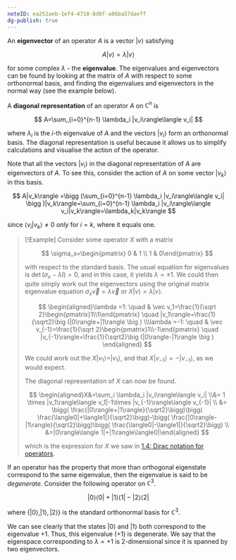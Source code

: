 ```yaml
---
noteID: ea252aeb-1ef4-4718-8d8f-a06ba57daeff
dg-publish: true
---
```

An **eigenvector** of an operator $A$ is a vector $|v\rangle$ satisfying

$$ A|v\rangle=\lambda |v\rangle $$

for some complex $\lambda$ - the **eigenvalue**. The eigenvalues and eigenvectors can be found by looking at the matrix of $A$ with respect to some orthonormal basis, and finding the eigenvalues and eigenvectors in the normal way (see the example below).

A **diagonal representation** of an operator $A$ on $\mathbb{C} ^n$ is

$$ A=\sum_{i=0}^{n-1} \lambda_i |v_i\rangle\langle v_i| $$

where $\lambda_i$ is the $i$-th eigenvalue of $A$ and the vectors $|v_i\rangle$ form an orthonormal basis. The diagonal representation is useful because it allows us to simplify calculations and visualise the action of the operator.

Note that all the vectors $|v_i\rangle$ in the diagonal representation of $A$ are eigenvectors of $A$. To see this, consider the action of $A$ on some vector $|v_k\rangle$ in this basis.

$$ A|v_k\rangle =\bigg (\sum_{i=0}^{n-1} \lambda_i |v_i\rangle\langle v_i| \bigg )|v_k\rangle=\sum_{i=0}^{n-1} \lambda_i |v_i\rangle\langle v_i|v_k\rangle=\lambda_k|v_k\rangle $$

since $\langle v_i|v_k\rangle \neq 0$ _only_ for $i=k$, where it equals one.

> [!Example]
> Consider some operator $X$ with a matrix
> 
> $$ \sigma_x=\begin{pmatrix} 0 & 1 \\ 1 & 0\end{pmatrix} $$
> 
> with respect to the standard basis. The usual equation for eigenvalues is $\det(\sigma_x-\lambda I)=0$, and in this case, it yields $\lambda =\pm 1$. We could then quite simply work out the eigenvectors using the original matrix eigenvalue equation $\sigma_x \vec v =\lambda \vec v$ or $X|v\rangle=\lambda |v\rangle$.
> 
> $$ \begin{aligned}\lambda =1: \quad & \vec v_1=\frac{1}{\sqrt 2}\begin{pmatrix}1\\1\end{pmatrix} \quad |v_1\rangle=\frac{1}{\sqrt2}\big (|0\rangle+|1\rangle \big ) \\\lambda =-1: \quad & \vec v_{-1}=\frac{1}{\sqrt 2}\begin{pmatrix}1\\-1\end{pmatrix} \quad |v_{-1}\rangle=\frac{1}{\sqrt2}\big (|0\rangle-|1\rangle \big ) \end{aligned} $$
> 
> We could work out the $X|v_1\rangle=|v_1\rangle$, and that $X|v_{-1}\rangle=-|v_{-1}\rangle$, as we would expect.
> 
> The diagonal representation of $X$ can now be found.
> 
> $$ \begin{aligned}X&=\sum_i \lambda_i |v_i\rangle\langle v_i| \\&= 1 \times |v_1\rangle\langle v_1|-1\times |v_{-1}\rangle\langle v_{-1}| \\ &= \bigg( \frac{|0\rangle+|1\rangle}{\sqrt2}\bigg)\bigg( \frac{\langle0|+\langle1|}{\sqrt2}\bigg)-\bigg( \frac{|0\rangle-|1\rangle}{\sqrt2}\bigg)\bigg( \frac{\langle0|-\langle1|}{\sqrt2}\bigg) \\ &=|0\rangle\langle 1|+|1\rangle\langle0|\end{aligned} $$
> 
> which is the expression for $X$ we saw in [1.4: Dirac notation for operators](https://www.notion.so/1-4-Dirac-notation-for-operators-162420b0cf9f80278fa9c6f6230cb76c?pvs=21).
> 


If an operator has the property that more than orthogonal eigenstate correspond to the same eigenvalue, then the eigenvalue is said to be _degenerate_. Consider the following operator on $\mathbb{C} ^3$.

$$ |0\rangle\langle 0 |+|1\rangle\langle1|-|2\rangle\langle 2| $$

where $\{|0\rangle,|1\rangle,|2\rangle\}$ is the standard orthonormal basis for $\mathbb{C} ^3$.

We can see clearly that the states $|0\rangle$ and $|1\rangle$ both correspond to the eigenvalue $+1$. Thus, this eigenvalue ($+1$) is degenerate. We say that the eigenspace corresponding to $\lambda =+1$ is 2-dimensional since it is spanned by two eigenvectors.